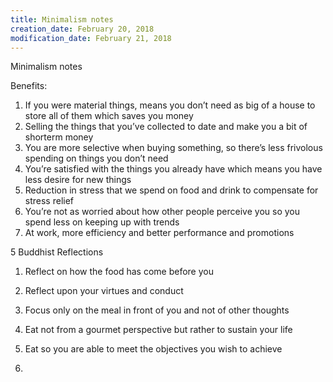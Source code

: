 ```yaml
---
title: Minimalism notes
creation_date: February 20, 2018
modification_date: February 21, 2018
---
```



Minimalism notes

Benefits:
1. If you were material things, means you don’t need as big of a house to store all of them which saves you money
2. Selling the things that you’ve collected to date and make you a bit of shorterm money
3. You are more selective when buying something, so there’s less frivolous spending on things you don’t need
4. You’re satisfied with the things you already have which means you have less desire for new things
5. Reduction in stress that we spend on food and drink to compensate for stress relief
6. You’re not as worried about how other people perceive you so you spend less on keeping up with trends
7. At work, more efficiency and better performance and promotions 

5 Buddhist Reflections 

1. Reflect on how the food has come before you

2. Reflect upon your virtues and conduct

3. Focus only on the meal in front of you and not of other thoughts

4. Eat not from a gourmet perspective but rather to sustain your life

5. Eat so you are able to meet the objectives you wish to achieve

6. 

  
